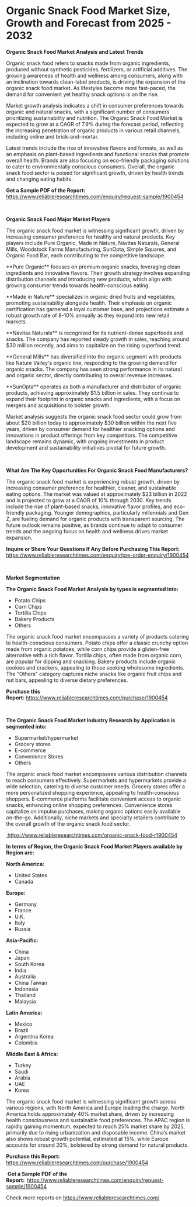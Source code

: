 <p><h1>Organic Snack Food Market Size, Growth and Forecast from 2025 - 2032</h1></p><p><strong>Organic Snack Food Market Analysis and Latest Trends</strong></p>
<p><p>Organic snack food refers to snacks made from organic ingredients, produced without synthetic pesticides, fertilizers, or artificial additives. The growing awareness of health and wellness among consumers, along with an inclination towards clean-label products, is driving the expansion of the organic snack food market. As lifestyles become more fast-paced, the demand for convenient yet healthy snack options is on the rise.</p><p>Market growth analysis indicates a shift in consumer preferences towards organic and natural snacks, with a significant number of consumers prioritizing sustainability and nutrition. The Organic Snack Food Market is expected to grow at a CAGR of 7.9% during the forecast period, reflecting the increasing penetration of organic products in various retail channels, including online and brick-and-mortar. </p><p>Latest trends include the rise of innovative flavors and formats, as well as an emphasis on plant-based ingredients and functional snacks that promote overall health. Brands are also focusing on eco-friendly packaging solutions to cater to environmentally conscious consumers. Overall, the organic snack food sector is poised for significant growth, driven by health trends and changing eating habits.</p></p>
<p><strong>Get a Sample PDF of the Report:&nbsp;</strong> <a href="https://www.reliableresearchtimes.com/enquiry/request-sample/1900454?utm_campaign=3216&utm_medium=2&utm_source=Github&utm_content=ia&utm_term=07042025&utm_id=organic-snack-food">https://www.reliableresearchtimes.com/enquiry/request-sample/1900454</a></p>
<p>&nbsp;</p>
<p><strong>Organic Snack Food Major Market Players</strong></p>
<p><p>The organic snack food market is witnessing significant growth, driven by increasing consumer preference for healthy and natural products. Key players include Pure Organic, Made in Nature, Navitas Naturals, General Mills, Woodstock Farms Manufacturing, SunOpta, Simple Squares, and Organic Food Bar, each contributing to the competitive landscape.</p><p>**Pure Organic** focuses on premium organic snacks, leveraging clean ingredients and innovative flavors. Their growth strategy involves expanding distribution channels and introducing new products, which align with growing consumer trends towards health-conscious eating.</p><p>**Made in Nature** specializes in organic dried fruits and vegetables, promoting sustainability alongside health. Their emphasis on organic certification has garnered a loyal customer base, and projections estimate a robust growth rate of 8-10% annually as they expand into new retail markets.</p><p>**Navitas Naturals** is recognized for its nutrient-dense superfoods and snacks. The company has reported steady growth in sales, reaching around $30 million recently, and aims to capitalize on the rising superfood trend.</p><p>**General Mills** has diversified into the organic segment with products like Nature Valley's organic line, responding to the growing demand for organic snacks. The company has seen strong performance in its natural and organic sector, directly contributing to overall revenue increases.</p><p>**SunOpta** operates as both a manufacturer and distributor of organic products, achieving approximately $1.5 billion in sales. They continue to expand their footprint in organic snacks and ingredients, with a focus on mergers and acquisitions to bolster growth.</p><p>Market analysis suggests the organic snack food sector could grow from about $20 billion today to approximately $30 billion within the next five years, driven by consumer demand for healthier snacking options and innovations in product offerings from key competitors. The competitive landscape remains dynamic, with ongoing investments in product development and sustainability initiatives pivotal for future growth.</p></p>
<p>&nbsp;</p>
<p><strong>What Are The Key Opportunities For Organic Snack Food Manufacturers?</strong></p>
<p><p>The organic snack food market is experiencing robust growth, driven by increasing consumer preference for healthier, cleaner, and sustainable eating options. The market was valued at approximately $23 billion in 2022 and is projected to grow at a CAGR of 10% through 2030. Key trends include the rise of plant-based snacks, innovative flavor profiles, and eco-friendly packaging. Younger demographics, particularly millennials and Gen Z, are fueling demand for organic products with transparent sourcing. The future outlook remains positive, as brands continue to adapt to consumer trends and the ongoing focus on health and wellness drives market expansion.</p></p>
<p><strong>Inquire or Share Your Questions If Any Before Purchasing This Report:</strong> <a href="https://www.reliableresearchtimes.com/enquiry/pre-order-enquiry/1900454?utm_campaign=3216&utm_medium=2&utm_source=Github&utm_content=ia&utm_term=07042025&utm_id=organic-snack-food">https://www.reliableresearchtimes.com/enquiry/pre-order-enquiry/1900454</a></p>
<p>&nbsp;</p>
<p><strong>Market Segmentation</strong></p>
<p><strong>The Organic Snack Food Market Analysis by types is segmented into:</strong></p>
<p><ul><li>Potato Chips</li><li>Corn Chips</li><li>Tortilla Chips</li><li>Bakery Products</li><li>Others</li></ul></p>
<p><p>The organic snack food market encompasses a variety of products catering to health-conscious consumers. Potato chips offer a classic crunchy option made from organic potatoes, while corn chips provide a gluten-free alternative with a rich flavor. Tortilla chips, often made from organic corn, are popular for dipping and snacking. Bakery products include organic cookies and crackers, appealing to those seeking wholesome ingredients. The "Others" category captures niche snacks like organic fruit chips and nut bars, appealing to diverse dietary preferences.</p></p>
<p><strong>Purchase this Report:&nbsp;</strong><a href="https://www.reliableresearchtimes.com/purchase/1900454?utm_campaign=3216&utm_medium=2&utm_source=Github&utm_content=ia&utm_term=07042025&utm_id=organic-snack-food">https://www.reliableresearchtimes.com/purchase/1900454</a></p>
<p>&nbsp;</p>
<p><strong>The Organic Snack Food Market Industry Research by Application is segmented into:</strong></p>
<p><ul><li>Supermarket/hypermarket</li><li>Grocery stores</li><li>E-commerce</li><li>Convenience Stores</li><li>Others</li></ul></p>
<p><p>The organic snack food market encompasses various distribution channels to reach consumers effectively. Supermarkets and hypermarkets provide a wide selection, catering to diverse customer needs. Grocery stores offer a more personalized shopping experience, appealing to health-conscious shoppers. E-commerce platforms facilitate convenient access to organic snacks, enhancing online shopping preferences. Convenience stores capitalize on impulse purchases, making organic options easily available on-the-go. Additionally, niche markets and specialty retailers contribute to the overall growth of the organic snack food sector.</p></p>
<p><a href="https://www.reliableresearchtimes.com/organic-snack-food-r1900454?utm_campaign=3216&utm_medium=2&utm_source=Github&utm_content=ia&utm_term=07042025&utm_id=organic-snack-food">&nbsp;https://www.reliableresearchtimes.com/organic-snack-food-r1900454</a></p>
<p><strong>In terms of Region, the Organic Snack Food Market Players available by Region are:</strong></p>
<p>
    <p> <strong> North America: </strong>
        <ul>
            <li>United States</li>
            <li>Canada</li>
        </ul>
        </p> 
    <p> <strong> Europe: </strong>
        <ul>
            <li>Germany</li>
            <li>France</li>
            <li>U.K.</li>
            <li>Italy</li>
            <li>Russia</li>
        </ul>
        </p> 
    <p> <strong> Asia-Pacific: </strong>
        <ul>
            <li>China</li>
            <li>Japan</li>
            <li>South Korea</li>
            <li>India</li>
            <li>Australia</li>
            <li>China Taiwan</li>
            <li>Indonesia</li>
            <li>Thailand</li>
            <li>Malaysia</li>
        </ul>
        </p> 
    <p> <strong> Latin America: </strong>
        <ul>
            <li>Mexico</li>
            <li>Brazil</li>
            <li>Argentina Korea</li>
            <li>Colombia</li>
        </ul>
        </p> 
    <p> <strong> Middle East & Africa: </strong>
        <ul>
            <li>Turkey</li>
            <li>Saudi</li>
            <li>Arabia</li>
            <li>UAE</li>
            <li>Korea</li>
        </ul>
    </p>
    </p>
<p><p>The organic snack food market is witnessing significant growth across various regions, with North America and Europe leading the charge. North America holds approximately 40% market share, driven by increasing health consciousness and sustainable food preferences. The APAC region is rapidly gaining momentum, expected to reach 25% market share by 2025, primarily due to rising urbanization and disposable income. China’s market also shows robust growth potential, estimated at 15%, while Europe accounts for around 20%, bolstered by strong demand for natural products.</p></p>
<p><strong>Purchase this Report: </strong><a href="https://www.reliableresearchtimes.com/purchase/1900454?utm_campaign=3216&utm_medium=2&utm_source=Github&utm_content=ia&utm_term=07042025&utm_id=organic-snack-food">https://www.reliableresearchtimes.com/purchase/1900454</a></p>
<p>&nbsp;<strong>Get a Sample PDF of the Report:&nbsp;&nbsp;</strong><a href="https://www.reliableresearchtimes.com/enquiry/request-sample/1900454?utm_campaign=3216&utm_medium=2&utm_source=Github&utm_content=ia&utm_term=07042025&utm_id=organic-snack-food">https://www.reliableresearchtimes.com/enquiry/request-sample/1900454</a></p>
<p><strong></strong></p>
<p>Check more reports on <a href="https://www.reliableresearchtimes.com/?utm_campaign=3216&utm_medium=2&utm_source=Github&utm_content=ia&utm_term=07042025&utm_id=organic-snack-food">https://www.reliableresearchtimes.com/</a></p>